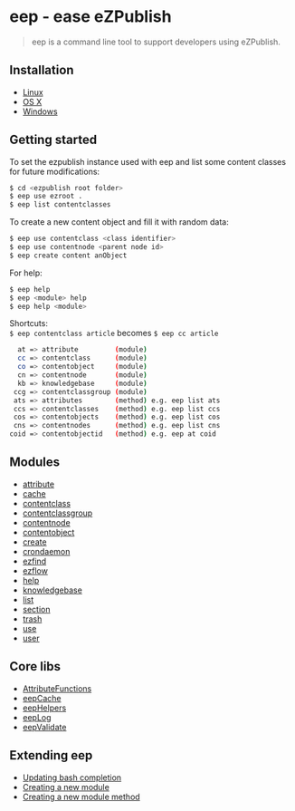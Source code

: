 # eep - ease eZPublish
> eep is a command line tool to support developers using eZPublish.

## Installation
- [Linux](installation.md#installation---linux)
- [OS X](installation.md#installation---os-x)
- [Windows](installation.md#installation---windows)

## Getting started
To set the ezpublish instance used with eep and list some content classes for future modifications:
```sh
$ cd <ezpublish root folder>
$ eep use ezroot .
$ eep list contentclasses
```
To create a new content object and fill it with random data:
```sh
$ eep use contentclass <class identifier>
$ eep use contentnode <parent node id>
$ eep create content anObject
```
For help:
```sh
$ eep help
$ eep <module> help
$ eep help <module>
```
Shortcuts:  
`$ eep contentclass article` becomes `$ eep cc article`
```sh
  at => attribute         (module)
  cc => contentclass      (module)
  co => contentobject     (module)
  cn => contentnode       (module)
  kb => knowledgebase     (module)
 ccg => contentclassgroup (module)
 ats => attributes        (method) e.g. eep list ats
 ccs => contentclasses    (method) e.g. eep list ccs
 cos => contentobjects    (method) e.g. eep list cos
 cns => contentnodes      (method) e.g. eep list cns
coid => contentobjectid   (method) e.g. eep at coid
```

## Modules
- [attribute](modules_attribute.md#modules---attribute)
- [cache](modules_cache.md#modules---cache)
- [contentclass](modules_contentclass.md#modules---contentclass)
- [contentclassgroup](modules_contentclassgroup.md#modules---contentclassgroup)
- [contentnode](modules_contentnode.md#modules---contentnode)
- [contentobject](modules_contentobject.md#modules---contentobject)
- [create](modules_create.md#modules---create)
- [crondaemon](modules_crondaemon.md#modules---crondaemon)
- [ezfind](modules_ezfind.md#modules---ezfind)
- [ezflow](modules_ezflow.md#modules---ezflow)
- [help](modules_help.md#modules---help)
- [knowledgebase](modules_knowledgebase.md#modules---knowledgebase)
- [list](modules_list.md#modules---list)
- [section](modules_section.md#modules---section)
- [trash](modules_trash.md#modules---trash)
- [use](modules_use.md#modules---use)
- [user](modules_user.md#modules---user)

## Core libs
- [AttributeFunctions](core_attribute_functions.md#core---attributefunctions)
- [eepCache](core_eep_cache.md#core---eepcache)
- [eepHelpers](core_eep_helpers.md#core---eephelpers)
- [eepLog](core_eep_log.md#core---eeplog)
- [eepValidate](core_eep_validate.md#core---eepvalidate)

## Extending eep
- [Updating bash completion](#extending---bash-completion)
- [Creating a new module](#extending---new-module)
- [Creating a new module method](#extending---new-module-method)

